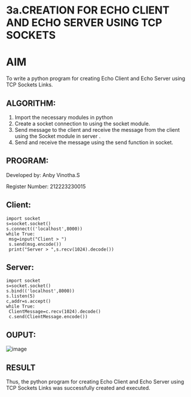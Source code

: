 # 3a.CREATION FOR ECHO CLIENT AND ECHO SERVER USING TCP SOCKETS
# AIM
To write a python program for creating Echo Client and Echo Server using TCP
Sockets Links.

## ALGORITHM:
1. Import the necessary modules in python
2. Create a socket connection to using the socket module.
3. Send message to the client and receive the message from the client using the Socket module in
 server .
4. Send and receive the message using the send function in socket.
   
## PROGRAM:
Developed by: Anby Vinotha.S

Register Number: 212223230015

## Client:
```
import socket
s=socket.socket()
s.connect(('localhost',8000))
while True:
 msg=input("Client > ")
 s.send(msg.encode())
 print("Server > ",s.recv(1024).decode())
```

## Server:
```
import socket
s=socket.socket()
s.bind(('localhost',8000))
s.listen(5)
c,addr=s.accept()
while True:
 ClientMessage=c.recv(1024).decode()
 c.send(ClientMessage.encode())
```

## OUPUT:
![image](https://github.com/anbuvinotha/3a.Sockets_Creation_for_Echo_Client_and_Echo_Server/assets/144871822/9dbc3f83-ddb7-433f-8c5a-33a28b3bf2b9)


## RESULT
Thus, the python program for creating Echo Client and Echo Server using TCP Sockets Links 
was successfully created and executed.
